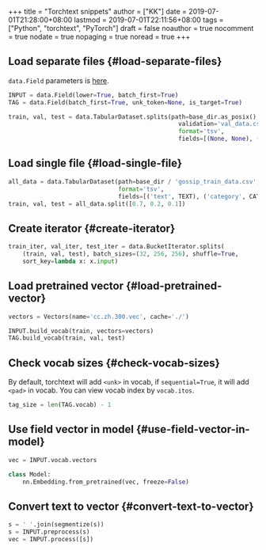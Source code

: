 +++
title = "Torchtext snippets"
author = ["KK"]
date = 2019-07-01T21:28:00+08:00
lastmod = 2019-07-01T22:11:56+08:00
tags = ["Python", "torchtext", "PyTorch"]
draft = false
noauthor = true
nocomment = true
nodate = true
nopaging = true
noread = true
+++

## Load separate files {#load-separate-files}

`data.Field` parameters is [here](https://torchtext.readthedocs.io/en/latest/data.html#torchtext.data.Field).

```python
INPUT = data.Field(lower=True, batch_first=True)
TAG = data.Field(batch_first=True, unk_token=None, is_target=True)

train, val, test = data.TabularDataset.splits(path=base_dir.as_posix(), train='train_data.csv',
                                                validation='val_data.csv', test='test_data.csv',
                                                format='tsv',
                                                fields=[(None, None), ('input', INPUT), ('tag', TAG)])
```


## Load single file {#load-single-file}

```python
all_data = data.TabularDataset(path=base_dir / 'gossip_train_data.csv',
                               format='tsv',
                               fields=[('text', TEXT), ('category', CATEGORY)])
train, val, test = all_data.split([0.7, 0.2, 0.1])
```


## Create iterator {#create-iterator}

```python
train_iter, val_iter, test_iter = data.BucketIterator.splits(
    (train, val, test), batch_sizes=(32, 256, 256), shuffle=True,
    sort_key=lambda x: x.input)
```


## Load pretrained vector {#load-pretrained-vector}

```python
vectors = Vectors(name='cc.zh.300.vec', cache='./')

INPUT.build_vocab(train, vectors=vectors)
TAG.build_vocab(train, val, test)
```


## Check vocab sizes {#check-vocab-sizes}

By default, torchtext will add `<unk>` in vocab, if `sequential=True`, it will add `<pad>` in vocab. You can view vocab index by `vocab.itos`.

```python
tag_size = len(TAG.vocab) - 1
```


## Use field vector in model {#use-field-vector-in-model}

```python
vec = INPUT.vocab.vectors

class Model:
    nn.Embedding.from_pretrained(vec, freeze=False)
```


## Convert text to vector {#convert-text-to-vector}

```python
s = ' '.join(segmentize(s))
s = INPUT.preprocess(s)
vec = INPUT.process([s])
```
